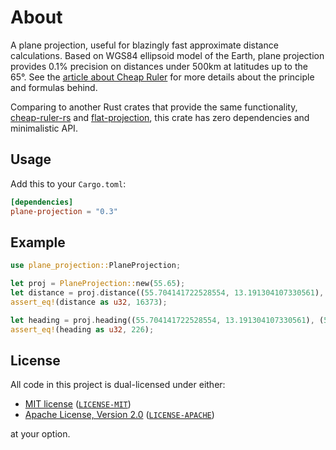 # About

A plane projection, useful for blazingly fast approximate distance calculations.
Based on WGS84 ellipsoid model of the Earth, plane projection provides 0.1% precision
on distances under 500km at latitudes up to the 65°.
See the [article about Cheap Ruler](https://blog.mapbox.com/fast-geodesic-approximations-with-cheap-ruler-106f229ad016)
for more details about the principle and formulas behind.

Comparing to another Rust crates that provide the same functionality,
[cheap-ruler-rs](https://github.com/vipera/cheap-ruler-rs) and [flat-projection](https://github.com/Turbo87/flat-projection-rs),
this crate has zero dependencies and minimalistic API.

## Usage

Add this to your `Cargo.toml`:

```toml
[dependencies]
plane-projection = "0.3"
```

## Example

```rust
use plane_projection::PlaneProjection;

let proj = PlaneProjection::new(55.65);
let distance = proj.distance((55.704141722528554, 13.191304107330561), (55.60330902847681, 13.001973666557435));
assert_eq!(distance as u32, 16373);

let heading = proj.heading((55.704141722528554, 13.191304107330561), (55.60330902847681, 13.001973666557435));
assert_eq!(heading as u32, 226);
```

## License

All code in this project is dual-licensed under either:

- [MIT license](https://opensource.org/licenses/MIT) ([`LICENSE-MIT`](LICENSE-MIT))
- [Apache License, Version 2.0](https://www.apache.org/licenses/LICENSE-2.0) ([`LICENSE-APACHE`](LICENSE-APACHE))

at your option.
